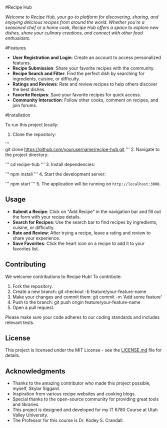#Recipe Hub

*Welcome to Recipe Hub, your go-to platform for discovering, sharing, and enjoying delicious recipes from around the world. Whether you're a seasoned chef or a home cook, Recipe Hub offers a space to explore new dishes, share your culinary creations, and connect with other food enthusiasts.*



#Features

   - **User Registration and Login**: Create an account to access personalized features.
   - **Recipe Submission**: Share your favorite recipes with the community.
   - **Recipe Search and Filter**: Find the perfect dish by searching for ingredients, cuisine, or difficulty.
   - **Ratings and Reviews**: Rate and review recipes to help others discover the best dishes.
   - **Favorite Recipes**: Save your favorite recipes for quick access.
   - **Community Interaction**: Follow other cooks, comment on recipes, and join forums.



#Installation

To run this project locally:

   1. Clone the repository:

'''      
git clone https://github.com/yourusername/recipe-hub.git
'''
   2. Navigate to the project directory:

'''
cd recipe-hub
'''
   3. Install dependencies:

'''
npm install
'''
   4. Start the development server:

'''
npm start
'''
   5. The application will be running on `http://localhost:3000`.



## Usage

   - **Submit a Recipe**: Click on "Add Recipe" in the navigation bar and fill out the form with your recipe details.
   - **Search for Recipes**: Use the search bar to find recipes by ingredients, cuisine, or difficulty.
   - **Rate and Review**: After trying a recipe, leave a rating and review to share your experience.
   - **Save Favorites**: Click the heart icon on a recipe to add it to your favorites list.



## Contributing

   We welcome contributions to Recipe Hub! To contribute:

   1. Fork the repository.
   2. Create a new branch:
      git checkout -b feature/your-feature-name
   3. Make your changes and commit them:
      git commit -m 'Add some feature'
   4. Push to the branch:
      git push origin feature/your-feature-name
   5. Open a pull request.

   Please make sure your code adheres to our coding standards and includes relevant tests.



## License

   This project is licensed under the MIT License - see the [LICENSE.md](LICENSE.md) file for details.



## Acknowledgments

   - Thanks to the amazing contributor who made this project possible, myself, Skylar Siggard.
   - Inspiration from various recipe websites and cooking blogs.
   - Special thanks to the open-source community for providing great tools and libraries.
   - This project is designed and developed for my IT 6780 Course at Utah Valley University. 
   - The Professor for this course is Dr. Kodey S. Crandall.

